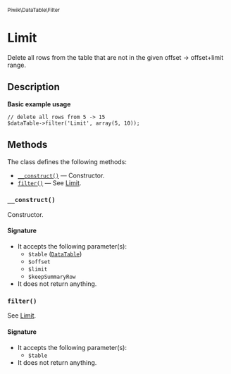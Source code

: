 <small>Piwik\DataTable\Filter</small>

Limit
=====

Delete all rows from the table that are not in the given offset -&gt; offset+limit range.

Description
-----------

**Basic example usage**

    // delete all rows from 5 -> 15
    $dataTable->filter('Limit', array(5, 10));


Methods
-------

The class defines the following methods:

- [`__construct()`](#__construct) &mdash; Constructor.
- [`filter()`](#filter) &mdash; See [Limit](#).

<a name="__construct" id="__construct"></a>
### `__construct()`

Constructor.

#### Signature

- It accepts the following parameter(s):
    - `$table` ([`DataTable`](../../../Piwik/DataTable.md))
    - `$offset`
    - `$limit`
    - `$keepSummaryRow`
- It does not return anything.

<a name="filter" id="filter"></a>
### `filter()`

See [Limit](#).

#### Signature

- It accepts the following parameter(s):
    - `$table`
- It does not return anything.

